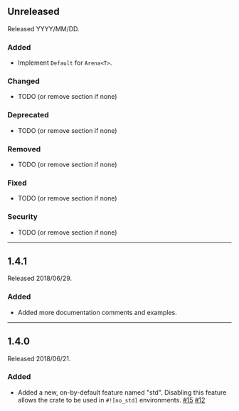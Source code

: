 ## Unreleased

Released YYYY/MM/DD.

### Added

* Implement `Default` for `Arena<T>`.

### Changed

* TODO (or remove section if none)

### Deprecated

* TODO (or remove section if none)

### Removed

* TODO (or remove section if none)

### Fixed

* TODO (or remove section if none)

### Security

* TODO (or remove section if none)

--------------------------------------------------------------------------------

## 1.4.1

Released 2018/06/29.

### Added

* Added more documentation comments and examples.

--------------------------------------------------------------------------------

## 1.4.0

Released 2018/06/21.

### Added

* Added a new, on-by-default feature named "std". Disabling this feature allows
  the crate to be used in `#![no_std]` environments. [#15][] [#12][]

[#15]: https://github.com/SimonSapin/rust-typed-arena/pull/15
[#12]: https://github.com/SimonSapin/rust-typed-arena/pull/12
